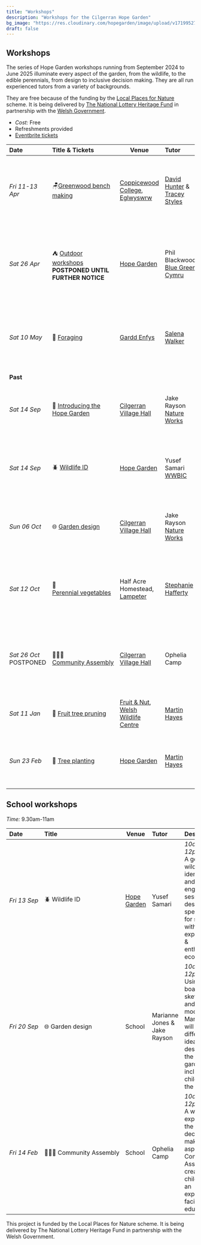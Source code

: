 ```yaml
---
title: "Workshops"
description: "Workshops for the Cilgerran Hope Garden"
bg_image: "https://res.cloudinary.com/hopegarden/image/upload/v1719952740/title-poppy.webp"
draft: false
---
```


## Workshops
The series of Hope Garden workshops running from September 2024 to June 2025 illuminate every aspect of the garden, from the wildlife, to the edible perennials, from design to inclusive decision making. They are all run experienced tutors from a variety of backgrounds.

They are free because of the funding by the [Local Places for Nature](https://www.heritagefund.org.uk/funding/local-places-nature) scheme. It is being delivered by [The National Lottery Heritage Fund](https://www.heritagefund.org.uk/) in partnership with the [Welsh Government](https://www.gov.wales/local-places-nature-programme).

- *Cost:* Free
- Refreshments provided 
- [Eventbrite tickets](https://www.eventbrite.co.uk/o/jake-rayson-89273801603)


| Date          | Title & Tickets                                 | Venue                                                                                                                        | Tutor                                                                                                                      | Description                                                                                                                              |
| :------------ | :------------------------------------- | ---------------------------------------------------------------------------------------------------------------------------- | :------------------------------------------------------------------------------------------------------------------------- | :--------------------------------------------------------------------------------------------------------------------------------------- |
| *Fri 11-13 Apr* | 🪑[Greenwood bench making](https://www.eventbrite.co.uk/e/greenwood-bench-making-workshop-tickets-1005879561847)               | [Coppicewood College](https://coppicewoodcollege.co.uk/), [Eglwyswrw](https://what3words.com/KEENER.AFFIRMING.HANDBAGS)      | [David Hunter](https://thecoppiceplot.com/) & [Tracey Styles](https://www.facebook.com/people/Cornerwood/100063752254929/) | *10am-4pm*<br>Full 3 days of greenwood bench making, with very experienced tutors David & Tracey.<br>Max 6                               |
| *Sat&nbsp;26&nbsp;Apr*    | ⛺ [Outdoor workshops](https://www.eventbrite.co.uk/e/outdoor-workshops-tickets-1006269598457) **POSTPONED UNTIL FURTHER NOTICE**                   | [Hope Garden](https://w3w.co/present.purifier.canyons)                                                                       | Phil Blackwood,<br>[Blue Green Cymru](https://www.bluegreencymru.com/)                                                     | *10am-2pm*<br>BlueGreenCymru have years of experience running well-being outdoor workshops & Phil will be sharing his knowledge          |
| *Sat&nbsp;10&nbsp;May*    | 🌰 [Foraging](https://www.eventbrite.co.uk/e/foraging-workshop-tickets-1006271604457)                            | [Gardd Enfys](https://w3w.co/reduce.chess.playfully)                                                                         | [Salena Walker](https://www.salenawalker.earth/)                                                                           | *10am-1pm*<br>Forager, herbalist & gardener Salena takes you on a walk to forage, which leads to a tea making session.                   |
| **Past**    | | |  |  |
| *Sat&nbsp;14&nbsp;Sep*    | 🌻 [Introducing the Hope Garden](https://www.eventbrite.com/e/introducing-the-hope-garden-tickets-966512513947)          | [Cilgerran Village Hall](https://maps.app.goo.gl/kiVTeKj71JLrKijZ9)                                                          | Jake Rayson<br>[Nature Works](https://www.natureworks.org.uk/)                                                    | *10am-12pm*<br>Introducing the ideas & practise behind the Hope Garden. Followed by lunch.                                               |
| *Sat&nbsp;14&nbsp;Sep*    | 🪲 [Wildlife ID](https://www.eventbrite.co.uk/e/wildlife-id-workshop-tickets-1000600843057)                         | [Hope Garden](https://w3w.co/present.purifier.canyons)                                                                       | Yusef Samari<br>[WWBIC](https://www.wwbic.org.uk/)                                                                         | *2pm-4pm*<br>Identifying plants, fungi, invertebrates & other creatures, suitable for all levels.<br>Max 20                              |
| *Sun&nbsp;06&nbsp;Oct*    | 🌐 [Garden design](https://www.eventbrite.co.uk/e/wildlife-garden-design-tickets-1000891943747)                       | [Cilgerran Village Hall](https://maps.app.goo.gl/kiVTeKj71JLrKijZ9)                                                          | Jake Rayson<br>[Nature Works](https://www.natureworks.org.uk/)<br>                                                         | *10am-3pm*<br>Ideas & techniques to transform your garden into a wildlife & edible paradise                                              |
| *Sat&nbsp;12&nbsp;Oct*    | 🥦 [Perennial&nbsp;vegetables](https://www.eventbrite.co.uk/e/perennial-vegetables-tickets-1005830545237)                | Half Acre Homestead,<br>[Lampeter](https://maps.app.goo.gl/5sMUZGDuQWqw7mqH8)                                                | [Stephanie Hafferty](https://nodighome.com/)                                                                               | *10am-2pm*<br>A look at the wonderful world of perennial vegetables in Steph’s own garden.<br>Max 15. Lifts available.                   |
| *Sat&nbsp;26&nbsp;Oct*<br>POSTPONED   | 🧑‍🤝‍🧑 [Community&nbsp;Assembly](https://www.eventbrite.co.uk/e/how-to-run-a-community-assembly-tickets-1005835780897)                 | [Cilgerran Village Hall](https://maps.app.goo.gl/kiVTeKj71JLrKijZ9)                                                          | Ophelia Camp                                                                                                               | *10am-1pm*<br>An introduction on how to run a Community Assembly, an inclusive & directly democratic process                             |
| *Sat&nbsp;11&nbsp;Jan*    | 🍎 [Fruit tree pruning](https://www.eventbrite.co.uk/e/fruit-tree-pruning-workshop-tickets-1005838840047)                  | [Fruit & Nut](https://maps.app.goo.gl/oNPHUH5maE5GeDHQ6),<br>[Welsh Wildlife Centre](https://w3w.co/cubed.sweetener.reporting) | [Martin Hayes](https://www.theapplemancan.uk/)                                                                             | *10am-2pm*<br>Pruning with multi-talented orchardist, on 2 sites                                                                         |
| *Sun&nbsp;23&nbsp;Feb*    | 🌳 [Tree planting](https://www.eventbrite.co.uk/e/tree-planting-tickets-1005839582267)                 | [Hope Garden](https://w3w.co/present.purifier.canyons)                                                                       | [Martin Hayes](https://www.theapplemancan.uk/)                                                                             | *10am-3pm*<br>Learn how to plant a fruit tree, with guards & supports. We'll be planting the Hope Garden                                 |

## School workshops
*Time:* 9.30am-11am

| Date       | Title                       | Venue                                                  | Tutor                        | Description                                                                                                                                                                      |
| :--------- | :-------------------------- | ------------------------------------------------------ | :--------------------------- | :------------------------------------------------------------------------------------------------------------------------------------------------------------------------------- |
| *Fri&nbsp;13&nbsp;Sep* | 🪲 Wildlife ID              | [Hope Garden](https://w3w.co/present.purifier.canyons) | Yusef Samari                 | *10am-12pm*<br>A general wildlife identification and engagement session, designed specifically for schools, with a highly experienced & enthusiastic ecologist                   |
| *Fri&nbsp;20&nbsp;Sep* | 🌐 Garden&nbsp;design            | School                                                 | Marianne Jones & Jake Rayson | *10am-12pm*<br>Using mood boards, sketches and simple models, Marianne will explore different ideas for the design of the wildlife garden, including the children in the process |
| *Fri&nbsp;14&nbsp;Feb* | 🧑‍🤝‍🧑&nbsp;Community&nbsp;Assembly       | School                                                 | Ophelia Camp                 | *10am-12pm*<br>A workshop exploring the inclusive decision-making aspects of a Community Assembly, created for children by an experienced facilitator & educator                 |

This project is funded by the Local Places for Nature scheme. It is being delivered by The National Lottery Heritage Fund in partnership with the Welsh Government.
